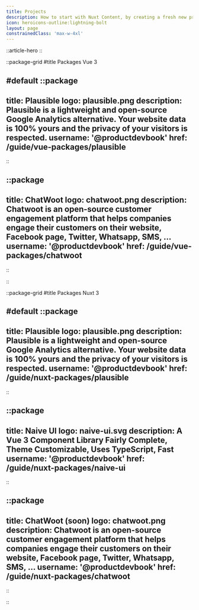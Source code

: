 ```yaml
---
title: Projects
description: How to start with Nuxt Content, by creating a fresh new project or adding it to your Nuxt application.
icon: heroicons-outline:lightning-bolt
layout: page
constrainedClass: 'max-w-4xl'
---
```


::article-hero
::


::package-grid
#title
Packages Vue 3

#default
  ::package
  ---
  title: Plausible
  logo: plausible.png
  description: Plausible is a lightweight and open-source Google Analytics alternative. Your website data is 100% yours and the privacy of your visitors is respected.
  username: '@productdevbook'
  href: /guide/vue-packages/plausible
  ---
  ::

  ::package
  ---
  title: ChatWoot
  logo: chatwoot.png
  description: Chatwoot is an open-source customer engagement platform that helps companies engage their customers on their website, Facebook page, Twitter, Whatsapp, SMS, ...
  username: '@productdevbook'
  href: /guide/vue-packages/chatwoot
  ---
  ::

::

::package-grid
#title
Packages Nuxt 3

#default
  ::package
  ---
  title: Plausible
  logo: plausible.png
  description: Plausible is a lightweight and open-source Google Analytics alternative. Your website data is 100% yours and the privacy of your visitors is respected.
  username: '@productdevbook'
  href: /guide/nuxt-packages/plausible
  ---
  ::

  ::package
  ---
  title: Naive UI
  logo: naive-ui.svg
  description: A Vue 3 Component Library Fairly Complete, Theme Customizable, Uses TypeScript, Fast
  username: '@productdevbook'
  href: /guide/nuxt-packages/naive-ui
  ---
  ::

  ::package
  ---
  title: ChatWoot (soon)
  logo: chatwoot.png
  description: Chatwoot is an open-source customer engagement platform that helps companies engage their customers on their website, Facebook page, Twitter, Whatsapp, SMS, ...
  username: '@productdevbook'
  href: /guide/nuxt-packages/chatwoot
  ---
  ::

::

